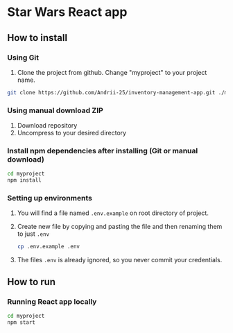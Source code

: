 # Star Wars React app

## How to install

### Using Git

1.  Clone the project from github. Change "myproject" to your project name.

```bash
git clone https://github.com/Andrii-25/inventory-management-app.git ./myproject
```

### Using manual download ZIP

1.  Download repository
2.  Uncompress to your desired directory

### Install npm dependencies after installing (Git or manual download)

```bash
cd myproject
npm install
```

### Setting up environments

1.  You will find a file named `.env.example` on root directory of project.
2.  Create new file by copying and pasting the file and then renaming them to just `.env`

    ```bash
    cp .env.example .env
    ```
3.  The files `.env` is already ignored, so you never commit your credentials.

## How to run

### Running React app locally

```bash
cd myproject
npm start
```
